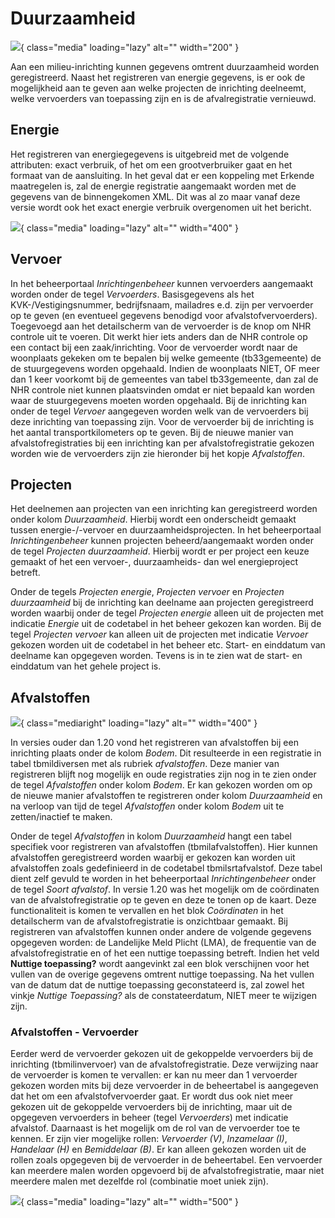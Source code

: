 # Duurzaamheid

![](../../img/applicatiebeheer/probleemoplossing/programmablokken/kolommen.png){ class="media" loading="lazy" alt="" width="200" }

Aan een milieu-inrichting kunnen gegevens omtrent duurzaamheid worden geregistreerd. Naast het registreren van energie gegevens, is er ook de mogelijkheid aan te geven aan welke projecten de inrichting deelneemt, welke vervoerders van toepassing zijn en is de afvalregistratie vernieuwd.

## Energie

Het registreren van energiegegevens is uitgebreid met de volgende attributen: exact verbruik, of het om een grootverbruiker gaat en het formaat van de aansluiting. In het geval dat er een koppeling met Erkende maatregelen is, zal de energie registratie aangemaakt worden met de gegevens van de binnengekomen XML. Dit was al zo maar vanaf deze versie wordt ook het exact energie verbruik overgenomen uit het bericht.

![](../../img/applicatiebeheer/probleemoplossing/programmablokken/detailscherm_energie.png){ class="media" loading="lazy" alt="" width="400" }

## Vervoer

In het beheerportaal _Inrichtingenbeheer_ kunnen vervoerders aangemaakt worden onder de tegel _Vervoerders_. Basisgegevens als het KVK-/Vestigingsnummer, bedrijfsnaam, mailadres e.d. zijn per vervoerder op te geven (en eventueel gegevens benodigd voor afvalstofvervoerders). Toegevoegd aan het detailscherm van de vervoerder is de knop om NHR controle uit te voeren. Dit werkt hier iets anders dan de NHR controle op een contact bij een zaak/inrichting. Voor de vervoerder wordt naar de woonplaats gekeken om te bepalen bij welke gemeente (tb33gemeente) de de stuurgegevens worden opgehaald. Indien de woonplaats NIET, OF meer dan 1 keer voorkomt bij de gemeentes van tabel tb33gemeente, dan zal de NHR controle niet kunnen plaatsvinden omdat er niet bepaald kan worden waar de stuurgegevens moeten worden opgehaald. Bij de inrichting kan onder de tegel _Vervoer_ aangegeven worden welk van de vervoerders bij deze inrichting van toepassing zijn. Voor de vervoerder bij de inrichting is het aantal transportkilometers op te geven. Bij de nieuwe manier van afvalstofregistraties bij een inrichting kan per afvalstofregistratie gekozen worden wie de vervoerders zijn zie hieronder bij het kopje _Afvalstoffen_.

## Projecten

Het deelnemen aan projecten van een inrichting kan geregistreerd worden onder kolom _Duurzaamheid_. Hierbij wordt een onderscheidt gemaakt tussen energie-/-vervoer en duurzaamheidsprojecten. In het beheerportaal _Inrichtingenbeheer_ kunnen projecten beheerd/aangemaakt worden onder de tegel _Projecten duurzaamheid_. Hierbij wordt er per project een keuze gemaakt of het een vervoer-, duurzaamheids- dan wel energieproject betreft.

Onder de tegels _Projecten energie_, _Projecten vervoer_ en _Projecten duurzaamheid_ bij de inrichting kan deelname aan projecten geregistreerd worden waarbij onder de tegel _Projecten energie_ alleen uit de projecten met indicatie _Energie_ uit de codetabel in het beheer gekozen kan worden. Bij de tegel _Projecten vervoer_ kan alleen uit de projecten met indicatie _Vervoer_ gekozen worden uit de codetabel in het beheer etc. Start- en einddatum van deelname kan opgegeven worden. Tevens is in te zien wat de start- en einddatum van het gehele project is.

## Afvalstoffen

![](1.29/applicatiebeheer/probleemoplossing/programmablokken/afvalstofdetail1.21.png){ class="mediaright" loading="lazy" alt="" width="400" }

In versies ouder dan 1.20 vond het registreren van afvalstoffen bij een inrichting plaats onder de kolom _Bodem_.
Dit resulteerde in een registratie in tabel tbmildiversen met als rubriek _afvalstoffen_. Deze manier van registreren blijft nog mogelijk en oude registraties zijn nog in te zien onder de tegel _Afvalstoffen_ onder kolom _Bodem_. Er kan gekozen worden om op de nieuwe manier afvalstoffen te registreren onder kolom _Duurzaamheid_ en na verloop van tijd de tegel _Afvalstoffen_ onder kolom _Bodem_ uit te zetten/inactief te maken.

Onder de tegel _Afvalstoffen_ in kolom _Duurzaamheid_ hangt een tabel specifiek voor registreren van afvalstoffen (tbmilafvalstoffen). Hier kunnen afvalstoffen geregistreerd worden waarbij er gekozen kan worden uit afvalstoffen zoals gedefinieerd in de codetabel tbmilsrtafvalstof. Deze tabel dient zelf gevuld te worden in het beheerportaal _Inrichtingenbeheer_ onder de tegel _Soort afvalstof_.
In versie 1.20 was het mogelijk om de coördinaten van de afvalstofregistratie op te geven en deze te tonen op de kaart. Deze functionaliteit is komen te vervallen en het blok _Coördinaten_ in het detailscherm van de afvalstofregistratie is onzichtbaar gemaakt. Bij registreren van afvalstoffen kunnen onder andere de volgende gegevens opgegeven worden: de Landelijke Meld Plicht (LMA), de frequentie van de afvalstofregistratie en of het een nuttige toepassing betreft. Indien het veld **Nuttige toepassing?** wordt aangevinkt zal een blok verschijnen voor het vullen van de overige gegevens omtrent nuttige toepassing. Na het vullen van de datum dat de nuttige toepassing geconstateerd is, zal zowel het vinkje _Nuttige Toepassing?_ als de constateerdatum, NIET meer te wijzigen zijn.

### Afvalstoffen - Vervoerder

Eerder werd de vervoerder gekozen uit de gekoppelde vervoerders bij de inrichting (tbmilinvervoer) van de afvalstofregistratie. Deze verwijzing naar de vervoerder is komen te vervallen: er kan nu meer dan 1 vervoerder gekozen worden mits bij deze vervoerder in de beheertabel is aangegeven dat het om een afvalstofvervoerder gaat.
Er wordt dus ook niet meer gekozen uit de gekoppelde vervoerders bij de inrichting, maar uit de opgegeven vervoerders in beheer (tegel _Vervoerders_) met indicatie afvalstof. Daarnaast is het mogelijk om de rol van de vervoerder toe te kennen. Er zijn vier mogelijke rollen: _Vervoerder (V)_, _Inzamelaar (I)_, _Handelaar (H)_ en _Bemiddelaar (B)_.
Er kan alleen gekozen worden uit de rollen zoals opgegeven bij de vervoerder in de beheertabel. Een vervoerder kan meerdere malen worden opgevoerd bij de afvalstofregistratie, maar niet meerdere malen met dezelfde rol (combinatie moet uniek zijn).

![](../../img/applicatiebeheer/probleemoplossing/programmablokken/beheer_vervoerders_1.21.png){ class="media" loading="lazy" alt="" width="500" }
